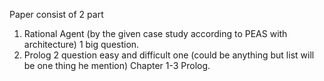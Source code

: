 Paper consist of 2 part
1. Rational Agent (by the given case study according to PEAS with architecture) 1 big question.
2. Prolog 2 question easy and difficult one (could be anything but list will be one thing he mention) Chapter 1-3 Prolog.

